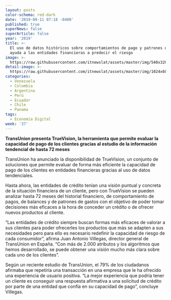 ```yaml
---
layout: posts
color-schema: red-dark
date: '2019-09-11 07:18 -0400'
published: true
superNews: false
superArticle: false
year: '2019'
title: >-
  El uso de datos históricos sobre comportamientos de pago y patrones de gasto
  ayuda a las entidades financieras a predecir el riesgo
image: >-
  https://raw.githubusercontent.com/itnewslat/assets/master/img/540x320/Manejo-Efectivo-p.jpg
detail-image: >-
  https://raw.githubusercontent.com/itnewslat/assets/master/img/1024x680/Manejo-Efectivo-g.jpg
categories:
  - Venezuela
  - Colombia
  - Argentina
  - Perú
  - Ecuador
  - Chile
  - Panama
tags:
  - Economía Digital
week: '37'
---
```

**TransUnion presenta TrueVision, la herramienta que permite evaluar la capacidad de pago de los clientes gracias al estudio de la información tendencial de hasta 72 meses**

TransUnion ha anunciado la disponibilidad de TrueVision, un conjunto de soluciones que permite evaluar de forma más eficiente la capacidad de pago de los clientes en entidades financieras gracias al uso de datos tendenciales.

Hasta ahora, las entidades de crédito tenían una visión puntual y concreta de la situación financiera de un cliente, pero con TrueVision se pueden analizar hasta 72 meses del historial financiero, de comportamiento de pagos, de balances y de patrones de gastos con el objetivo de poder tomar decisiones más eficaces a la hora de conceder un crédito o de ofrecer nuevos productos al cliente. 

“Las entidades de crédito siempre buscan formas más eficaces de valorar a sus clientes para poder ofrecerles los productos que más se adapten a sus necesidades pero para ello es necesario redefinir la capacidad de riesgo de cada consumidor”, afirma Juan Antonio Villegas, director general de TransUnion en España. “Con más de 2.000 atributos y los algoritmos que hemos desarrollado, se puede obtener una visión mucho más clara sobre cada uno de los clientes”.

Según un reciente estudio de TransUnion, el 79% de los ciudadanos afirmaba que repetiría una transacción en una empresa que le ha ofrecido una experiencia de usuario positiva. “La mejor experiencia que podría tener un cliente es conseguir una respuesta afirmativa a una solicitud de crédito por parte de una entidad que confía en su capacidad de pago”, concluye Villegas. 